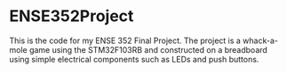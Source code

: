 # ENSE352Project
This is the code for my ENSE 352 Final Project. The project is a whack-a-mole game using the STM32F103RB and constructed on a breadboard using simple electrical components such as LEDs and push buttons.
